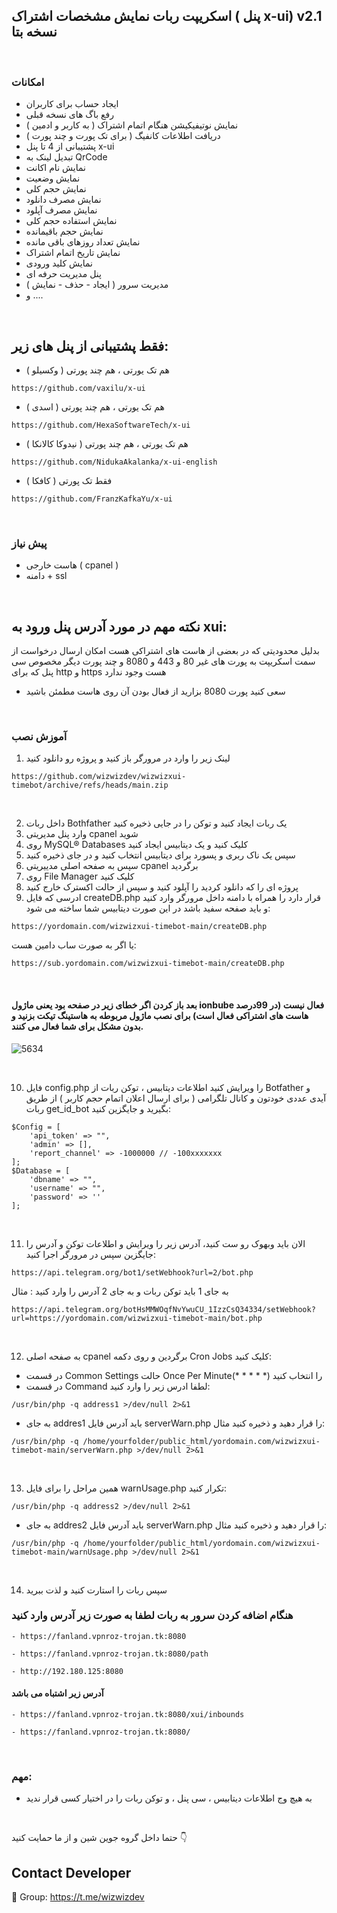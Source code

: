 ## اسکریپت ربات نمایش مشخصات اشتراک ( پنل  x-ui)  v2.1 نسخه بتا

<br>

### امکانات

- ایجاد حساب برای کاربران
- رفع باگ های نسخه قبلی
- نمایش نوتیفیکیشن هنگام اتمام اشتراک ( به کاربر و ادمین )
- دریافت اطلاعات کانفیگ ( برای تک پورت و چند پورت )
- پشتیبانی از 4 تا پنل x-ui
- تبدیل لینک به QrCode
- نمایش نام اکانت
- نمایش وضعیت 
- نمایش حجم کلی
- نمایش مصرف دانلود
- نمایش مصرف آپلود 
- نمایش استفاده حجم کلی
- نمایش حجم باقیمانده
- نمایش تعداد روزهای باقی مانده
- نمایش تاریخ اتمام اشتراک
- نمایش کلید ورودی  
- پنل مدیریت حرفه ای
- مدیریت سرور ( ایجاد - حذف - نمایش )
- و ....

<br>

## فقط پشتیبانی از پنل های زیر:

- ( وکسیلو ) هم تک یورتی ، هم چند پورتی
```` 
https://github.com/vaxilu/x-ui
```` 

- ( اسدی ) هم تک یورتی ، هم چند پورتی

```` 
https://github.com/HexaSoftwareTech/x-ui
````

- ( نیدوکا کالانکا ) هم تک یورتی ، هم چند پورتی

```` 
https://github.com/NidukaAkalanka/x-ui-english
```` 


- ( کافکا ) فقط تک پورتی

```` 
https://github.com/FranzKafkaYu/x-ui
```` 


<br>


### پیش نیاز

- هاست خارجی ( cpanel )
- دامنه + ssl



<br>

## نکته مهم در مورد آدرس پنل ورود به xui: 
بدلیل محدودیتی که در بعضی از هاست های اشتراکی هست امکان ارسال درخواست از سمت اسکریپت به پورت های غیر 80 و 443 و 8080 و چند پورت دیگر مخصوص سی پنل که برای http و https هست وجود ندارد
- سعی کنید پورت 8080 بزارید از فعال بودن آن روی هاست مطمئن باشید 

<br>

### آموزش نصب

1. لینک زیر را وارد در مرورگر باز کنید و پروژه رو دانلود کنید
```` 
https://github.com/wizwizdev/wizwizxui-timebot/archive/refs/heads/main.zip
````

<br>

2. داخل ربات Bothfather یک ربات ایجاد کنید و توکن را در جایی ذخیره کنید
3. وارد پنل مدیریتی cpanel شوید
4. روی MySQL® Databases کلیک کنید و یک دیتابیس ایجاد کنید
5. سپس یک ناک ربری و پسورد برای دیتابیس انتخاب کنید و در جای ذخیره کنید
6. سپس به صفحه اصلی مدییریتی cpanel برگردید
7. روی File Manager کلیک کنید
8. پروژه ای را که دانلود کردید را آپلود کنید و سپس از حالت اکسترک خارج کنید
9. ادرسی که فایل createDB.php قرار دارد را همراه با دامنه داخل مرورگر وارد کنید و باید صفحه سفید باشد در این صورت دیتابیس شما ساخته می شود:

```` 
https://yordomain.com/wizwizxui-timebot-main/createDB.php
````
یا اگر به صورت ساب دامین هست:
```` 
https://sub.yordomain.com/wizwizxui-timebot-main/createDB.php
````


<br>


#### بعد باز کردن اگر خطای زیر در صفحه بود یعنی ماژول ionbube فعال نیست (در 99درصد هاست های اشتراکی فعال است) برای نصب ماژول مربوطه به هاستینگ تیکت بزنید و بدون مشکل برای شما فعال می کنند. 


![5634](https://user-images.githubusercontent.com/27927279/222905888-cd79782d-dbc3-4301-91b8-abe9eb6fc5c2.JPG)



<br>


10.  فایل config.php را ویرایش کنید اطلاعات دیتابیس ، توکن ربات از Botfather و آیدی عددی خودتون و کانال تلگرامی ( برای ارسال اعلان اتمام حجم کاربر ) از طریق ربات get_id_bot بگیرید و جایگزین کنید:
```` 
$Config = [
    'api_token' => "",
    'admin' => [],
    'report_channel' => -1000000 // -100xxxxxxx
];
$Database = [
    'dbname' => "",
    'username' => "",
    'password' => ''
];
````

<br>


11. الان باید وبهوک رو ست کنید، آدرس زیر را ویرایش و اطلاعات توکن و آدرس را جایگزین سپس در مرورگر اجرا کنید:
````
https://api.telegram.org/bot1/setWebhook?url=2/bot.php
````
به جای 1 باید توکن ربات و به جای 2 آدرس را وارد کنید : مثال
````
https://api.telegram.org/botHsMMWOqfNvYwuCU_1IzzCsQ34334/setWebhook?url=https://yordomain.com/wizwizxui-timebot-main/bot.php
````

<br>

12. به صفحه اصلی cpanel برگردین و روی دکمه Cron Jobs کلیک کنید:
- در قسمت Common Settings حالت Once Per Minute(* * * * *) را انتخاب کنید
- در قسمت Command لطفا ادرس زیر را وارد کنید:
````
/usr/bin/php -q address1 >/dev/null 2>&1
````
- به جای addres1 باید آدرس فایل serverWarn.php را قرار دهید و ذخیره کنید مثال:
````
/usr/bin/php -q /home/yourfolder/public_html/yordomain.com/wizwizxui-timebot-main/serverWarn.php >/dev/null 2>&1
````

<br>


13. همین مراحل را برای فایل warnUsage.php تکرار کنید:
````
/usr/bin/php -q address2 >/dev/null 2>&1
````
- به جای addres2 باید آدرس فایل serverWarn.php را قرار دهید و ذخیره کنید مثال:
````
/usr/bin/php -q /home/yourfolder/public_html/yordomain.com/wizwizxui-timebot-main/warnUsage.php >/dev/null 2>&1
````

<br>



14. سپس ربات را استارت کنید و لذت ببرید



### هنگام اضافه کردن سرور به ربات لطفا به صورت زیر آدرس وارد کنید
````
- https://fanland.vpnroz-trojan.tk:8080
````

````
- https://fanland.vpnroz-trojan.tk:8080/path
````

````
- http://192.180.125:8080
````

#### آدرس زیر اشتباه می باشد
````
- https://fanland.vpnroz-trojan.tk:8080/xui/inbounds
````

````
- https://fanland.vpnroz-trojan.tk:8080/
````



<br>

### مهم:

- به هیچ وج اطلاعات دیتابیس ، سی پنل ، و توکن ربات را در اختیار کسی قرار ندید

<br>


حتما داخل گروه جوین شین و از ما حمایت کنید 👇

## Contact Developer
💎 Group: https://t.me/wizwizdev
